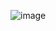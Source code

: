 
![image](https://user-images.githubusercontent.com/5842886/185965208-e7af2992-a768-4c33-a640-93640542eb58.png)




